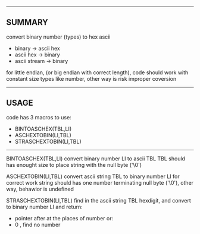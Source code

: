 ------------
SUMMARY
------------
convert binary number (types) to hex ascii

- binary -> ascii hex
- ascii hex -> binary
- ascii stream -> binary
  
for little endian, (or big endian with correct length),
code should work with constant size types like number,
other way is risk improper coversion

------------
USAGE
------------
code has 3 macros to use:

- BINTOASCHEX(TBL,LI)
- ASCHEXTOBIN(LI,TBL)
- STRASCHEXTOBIN(LI,TBL)

------------

BINTOASCHEX(TBL,LI)
convert binary number LI to ascii TBL
TBL should has enought size to place string with the null byte ('\0')

ASCHEXTOBIN(LI,TBL)
convert ascii string TBL to binary number LI
for correct work string should has one number terminating null byte ('\0'), 
other way, behawior is undefined

STRASCHEXTOBIN(LI,TBL)
find in the ascii string TBL hexdigit, and convert to binary number LI and return:
- pointer after at the places of number or:
- 0 , find no number
